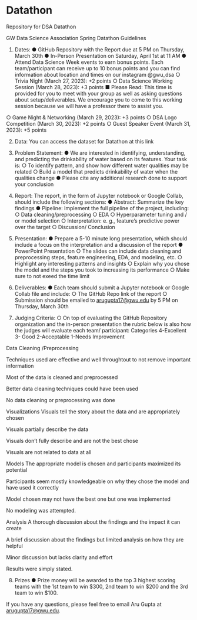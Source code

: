 # Datathon
Repository for DSA Datathon

GW Data Science Association Spring Datathon Guidelines

1. Dates:
● GitHub Repository with the Report due at 5 PM on Thursday, March 30th
● In-Person Presentation on Saturday, April 1st at 11 AM
● Attend Data Science Week events to earn bonus points. Each team/participant can
receive up to 10 bonus points and you can find information about location and
times on our instagram @gwu_dsa
○ Trivia Night (March 27, 2023): +2 points
○ Data Science Working Session (March 28, 2023): +3 points
■ Please Read: This time is provided for you to meet with your
group as well as asking questions about setup/deliverables. We
encourage you to come to this working session because we will
have a professor there to assist you.

○ Game Night & Networking (March 29, 2023): +3 points
○ DSA Logo Competition (March 30, 2023): +2 points
○ Guest Speaker Event (March 31, 2023): +5 points

2. Data:
You can access the dataset for Datathon at this link
3. Problem Statement:
● We are interested in identifying, understanding, and predicting the drinkability of
water based on its features. Your task is:
○ To identify pattern, and show how different water qualities may be related
○ Build a model that predicts drinkability of water when the qualities change
● Please cite any additional research done to support your conclusion
4. Report:
The report, in the form of Jupyter notebook or Google Collab, should include the
following sections:
● Abstract: Summarize the key findings
● Pipeline: Implement the full pipeline of the project, including:
○ Data cleaning/preprocessing
○ EDA
○ Hyperparameter tuning and / or model selection
○ Interpretation: e. g., feature’s predictive power over the target
○ Discussion/ Conclusion

5. Presentation:
● Prepare a 5-10 minute long presentation, which should include a focus on the
interpretation and a discussion of the report
● PowerPoint Presentation
○ The slides can include data cleaning and preprocessing steps, feature
engineering, EDA, and modeling, etc.
○ Highlight any interesting patterns and insights
○ Explain why you chose the model and the steps you took to increasing its
performance
○ Make sure to not exeed the time limit

6. Deliverables:
● Each team should submit a Jupyter notebook or Google Collab file and include:
○ The GitHub Repo link of the report
○ Submission should be emailed to arugupta17@gwu.edu by 5 PM on
Thursday, March 30th

7. Judging Criteria:
○ On top of evaluating the GitHub Repository organization and the in-person
presentation the rubric below is also how the judges will evaluate each team/
participant:
Categories 4-Excellent 3- Good 2-Acceptable 1-Needs
Improvement

Data Cleaning
/Preprocessing

Techniques used are
effective and well
throughtout to not
remove important
information

Most of the data is
cleaned and
preprocessed

Better data cleaning
techniques could
have been used

No data cleaning or
preprocessing was
done

Visualizations Visuals tell the story
about the data and
are appropriately
chosen

Visuals partially
describe the data

Visuals don’t fully
describe and are not
the best chose

Visuals are not
related to data at all

Models The appropriate
model is chosen and
participants
maximized its
potential

Participants seem
mostly
knowledgeable on
why they chose the
model and have
used it correctly

Model chosen may
not have the best
one but one was
implemented

No modeling was
attempted.

Analysis A thorough
discussion about the
findings and the
impact it can create

A brief discussion
about the findings
but limited analysis
on how they are
helpful

Minor discussion
but lacks clarity and
effort

Results were simply
stated.

8. Prizes
● Prize money will be awarded to the top 3 highest scoring teams with the 1st team
to win $300, 2nd team to win $200 and the 3rd team to win $100.

If you have any questions, please feel free to email Aru Gupta at arugupta17@gwu.edu.
